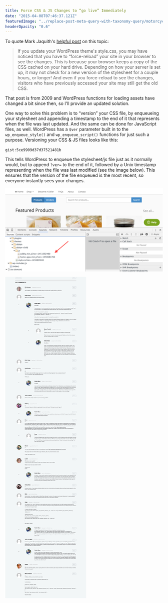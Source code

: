 ```yaml
---
title: Force CSS & JS Changes to “go live” Immediately
date: "2015-04-08T07:46:37.121Z"
featuredImage: "../replace-post-meta-query-with-taxonomy-query/motorcycle-blur.jpg"
headerOpacity: "0.6"
---
```


To quote Mark Jaquith's [helpful post](https://markjaquith.wordpress.com/2009/05/04/force-css-changes-to-go-live-immediately/) on this topic:

> If you update your WordPress theme's style.css, you may have noticed that you have to “force-reload” your site in your browser to see the changes. This is because your browser keeps a copy of the CSS cached on your hard drive. Depending on how your server is set up, it may not check for a new version of the stylesheet for a couple hours, or longer! And even if you force-reload to see the changes, visitors who have previously accessed your site may still get the old CSS.

That post is from 2009 and WordPress functions for loading assets have changed a bit since then, so I'll provide an updated solution.

One way to solve this problem is to “version” your CSS file, by enqueueing your stylesheet and appending a timestamp to the end of it that represents when the file was last updated. And the same can be done for JavaScript files, as well. WordPress has a `$ver` parameter built in to the `wp_enqueue_style()` and `wp_enqueue_script()` functions for just such a purpose. Versioning your CSS & JS files looks like this:

`gist:5ce9909d37d37521481b`

This tells WordPress to enqueue the stylesheet/js file just as it normally would, but to append `?ver=` to the end of it, followed by a Unix timestamp representing when the file was last modified (see the image below). This ensures that the version of the file enqueued is the most recent, so everyone instantly sees your changes.

![Versioning Assets](./versioning-assets.png)

![comments](./comments.jpg)
